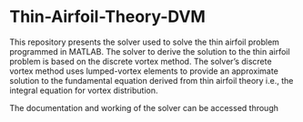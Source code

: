 # Thin-Airfoil-Theory-DVM

This repository presents the solver used to solve the thin airfoil problem programmed in MATLAB. The solver to derive the solution to the thin airfoil problem is based on the discrete vortex method. The solver’s discrete vortex method uses lumped-vortex elements to provide an approximate solution to the fundamental equation derived from thin airfoil theory i.e., the integral equation for vortex distribution.

The documentation and working of the solver can be accessed through 

